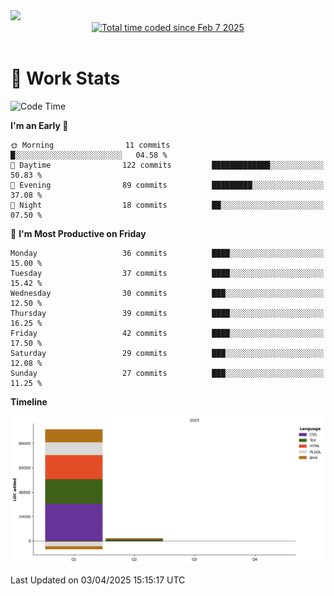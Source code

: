 <img src="https://capsule-render.vercel.app/api?type=waving&color=E0D7C8&height=200&section=header&text=Jeong8333&animation=fadeIn&fontColor=6D4930&fontSize=65&fontAlignY=60&stroke=6D4930&strokeWidth=3" />

<div align = center>
<a href="https://wakatime.com/@9207cd9b-e0ca-4b15-bb6a-6ad0a31854f8"><img src="https://wakatime.com/badge/user/9207cd9b-e0ca-4b15-bb6a-6ad0a31854f8.svg" alt="Total time coded since Feb 7 2025" /></a>
</div>
<br>

# 📝 **Work Stats**


<!--START_SECTION:waka-->
![Code Time](http://img.shields.io/badge/Code%20Time-9%20hrs%205%20mins-blue)

**I'm an Early 🐤** 

```text
🌞 Morning                11 commits          █░░░░░░░░░░░░░░░░░░░░░░░░   04.58 % 
🌆 Daytime                122 commits         █████████████░░░░░░░░░░░░   50.83 % 
🌃 Evening                89 commits          █████████░░░░░░░░░░░░░░░░   37.08 % 
🌙 Night                  18 commits          ██░░░░░░░░░░░░░░░░░░░░░░░   07.50 % 
```
📅 **I'm Most Productive on Friday** 

```text
Monday                   36 commits          ████░░░░░░░░░░░░░░░░░░░░░   15.00 % 
Tuesday                  37 commits          ████░░░░░░░░░░░░░░░░░░░░░   15.42 % 
Wednesday                30 commits          ███░░░░░░░░░░░░░░░░░░░░░░   12.50 % 
Thursday                 39 commits          ████░░░░░░░░░░░░░░░░░░░░░   16.25 % 
Friday                   42 commits          ████░░░░░░░░░░░░░░░░░░░░░   17.50 % 
Saturday                 29 commits          ███░░░░░░░░░░░░░░░░░░░░░░   12.08 % 
Sunday                   27 commits          ███░░░░░░░░░░░░░░░░░░░░░░   11.25 % 
```


**Timeline**

![Lines of Code chart](https://raw.githubusercontent.com/Jeong8333/Jeong8333/main/assets/bar_graph.png)


 Last Updated on 03/04/2025 15:15:17 UTC
<!--END_SECTION:waka-->


